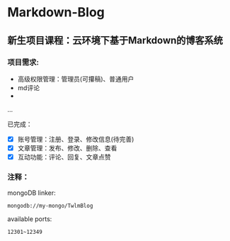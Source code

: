 # Markdown-Blog
## 新生项目课程：云环境下基于Markdown的博客系统

### 项目需求:
- 高级权限管理：管理员(可攥稿)、普通用户
- md评论  
- 
...  

已完成：
 - [x] 账号管理：注册、登录、修改信息(待完善)
 - [x] 文章管理：发布、修改、删除、查看
 - [x] 互动功能：评论、回复、文章点赞

### 注释：
mongoDB linker:
```
mongodb://my-mongo/TwlmBlog
```
available ports:
```
12301~12349
```